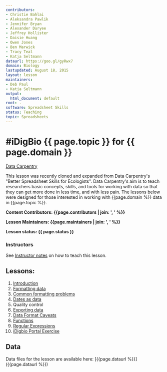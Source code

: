 ```yaml
---
contributors:
- Christie Bahlai
- Aleksandra Pawlik
- Jennifer Bryan
- Alexander Duryee
- Jeffrey Hollister
- Daisie Huang
- Owen Jones
- Ben Marwick
- Tracy Teal
- Katja Seltmann
dataurl: https://goo.gl/gyRwx7
domain: Biology
lastupdated: August 18, 2015
layout: lesson
maintainers:
- Deb Paul
- Katja Seltmann
output:
  html_document: default
root: .
software: Spreadsheet Skills
status: Teaching
topic: Spreadsheets
---
```


<!-- USING THIS LESSON TEMPLATE -->
<!-- Lesson specific information is taken from the YAML header at the top of the page -->

<!-- THE LESSON INFORMATION -->


#iDigBio {{ page.topic }} for {{ page.domain }}
=======

[Data Carpentry](http://www.datacarpentry.org/)

This lesson was recently cloned and expanded from Data Carpentry's "Better Spreadsheet Skills for Ecologists". Data Carpentry's aim is to teach researchers basic concepts, skills, and tools for working with data so that they can get more done in less
time, and with less pain. The lessons below were designed for those interested
in working with {{page.domain %}} data in {{page.topic %}}.


**Content Contributors: {{page.contributors | join: ', ' %}}**


**Lesson Maintainers: {{page.maintainers | join: ', ' %}}**


**Lesson status: {{ page.status }}**

### Instructors
See [Instructor notes](http://idigbio.github.io/spreadsheet-skills/instructor_notes.html) on how to teach this lesson.

<!--
  [Information on Lesson Status Categories]()
-->

<!-- ###### INDEX OF LESSONS ON THIS TOPIC ###### -->

## Lessons:

1. [Introduction](00-intro.html)
2. [Formatting data](01-format-data.html)
3. [Common formatting problems](02-common-mistakes.html)
4. [Dates as data](03-dates-as-data.html)
5. Quality control
6. [Exporting data](05-exporting-data.html)
7. [Data Format Caveats](06-data-formats-caveats.html)
8. [Functions](07-functions.html)
9. [Regular Expressions](08-regular-expressions.html)
10. [iDigbio Portal Exercise](09-iDigBio-portal.html)



## Data

Data files for the lesson are available here: [{{page.dataurl %}}]({{page.dataurl %}})


